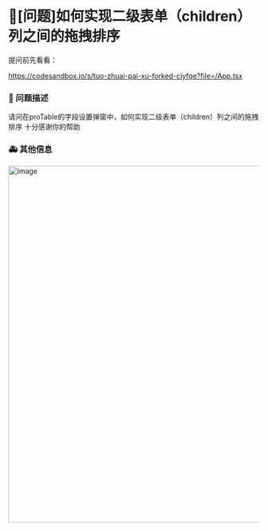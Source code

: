 # 🧐[问题]如何实现二级表单（children）列之间的拖拽排序

提问前先看看：

https://codesandbox.io/s/tuo-zhuai-pai-xu-forked-ciyfqe?file=/App.tsx

### 🧐 问题描述

请问在proTable的字段设置弹窗中，如何实现二级表单（children）列之间的拖拽排序
十分感谢你的帮助

<!--
详细地描述问题，让大家都能理解
在proTable中目前一级表单支持对列的拖拽排序以及固定，但是二级表单貌似不行，请问有什么办法可以解决吗

### 💻 示例代码

<!--
如果你有解决方案，在这里清晰地阐述
-->

### 🚑 其他信息

<!--
如截图等其他信息可以贴在这里
-->
<img width="716" alt="image" src="https://user-images.githubusercontent.com/90859045/236593260-5e339a74-3827-4d82-a2a8-069add012f9c.png">
